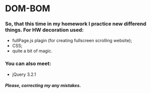 # DOM-BOM

### So, that this time in my homework I practice new differend things. For HW decoration used:
- fullPage.js plagin (for creating fullscreen scrolling website);
 - CSS;
 -  quite a bit of magic.

### You can also meet:
  - jQuery 3.2.1
  
##### Please, correcting my any mistakes.
